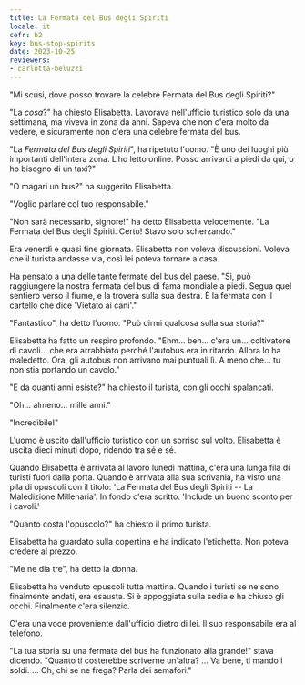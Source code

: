 ```yaml
---
title: La Fermata del Bus degli Spiriti
locale: it
cefr: b2
key: bus-stop-spirits
date: 2023-10-25
reviewers:
- carlotta-beluzzi
---
```


"Mi scusi, dove posso trovare la celebre Fermata del Bus degli Spiriti?"

"La *cosa*?" ha chiesto Elisabetta. Lavorava nell'ufficio turistico solo da una settimana, ma viveva in zona da anni. Sapeva che non c'era molto da vedere, e sicuramente non c'era una celebre fermata del bus.

"La *Fermata del Bus degli Spiriti*", ha ripetuto l'uomo. "È uno dei luoghi più importanti dell'intera zona. L'ho letto online. Posso arrivarci a piedi da qui, o ho bisogno di un taxi?"

"O magari un bus?" ha suggerito Elisabetta.

"Voglio parlare col tuo responsabile."

"Non sarà necessario, signore!" ha detto Elisabetta velocemente. "La Fermata del Bus degli Spiriti. Certo! Stavo solo scherzando."

Era venerdì e quasi fine giornata. Elisabetta non voleva discussioni. Voleva che il turista andasse via, così lei poteva tornare a casa.

Ha pensato a una delle tante fermate del bus del paese. "Sì, può raggiungere la nostra fermata del bus di fama mondiale a piedi. Segua quel sentiero verso il fiume, e la troverà sulla sua destra. È la fermata con il cartello che dice 'Vietato ai cani'."

"Fantastico", ha detto l'uomo. "Può dirmi qualcosa sulla sua storia?"

Elisabetta ha fatto un respiro profondo. "Ehm... beh... c'era un... coltivatore di cavoli... che era arrabbiato perché l'autobus era in ritardo. Allora lo ha maledetto. Ora, gli autobus non arrivano mai puntuali lì. A meno che... tu non stia portando un cavolo."

"E da quanti anni esiste?" ha chiesto il turista, con gli occhi spalancati.

"Oh... almeno... mille anni."

"Incredibile!"

L'uomo è uscito dall'ufficio turistico con un sorriso sul volto. Elisabetta è uscita dieci minuti dopo, ridendo tra sé e sé.

Quando Elisabetta è arrivata al lavoro lunedì mattina, c'era una lunga fila di turisti fuori dalla porta. Quando è arrivata alla sua scrivania, ha visto una pila di opuscoli con il titolo: 'La Fermata del Bus degli Spiriti -- La Maledizione Millenaria'. In fondo c'era scritto: 'Include un buono sconto per i cavoli.'

"Quanto costa l'opuscolo?" ha chiesto il primo turista.

Elisabetta ha guardato sulla copertina e ha indicato l'etichetta. Non poteva credere al prezzo.

"Me ne dia tre", ha detto la donna.

Elisabetta ha venduto opuscoli tutta mattina. Quando i turisti se ne sono finalmente andati, era esausta. Si è appoggiata sulla sedia e ha chiuso gli occhi. Finalmente c'era silenzio.

C'era una voce proveniente dall'ufficio dietro di lei. Il suo responsabile era al telefono.

"La tua storia su una fermata del bus ha funzionato alla grande!" stava dicendo. "Quanto ti costerebbe scriverne un'altra? ... Va bene, ti mando i soldi. ... Oh, chi se ne frega? Parla dei semafori."